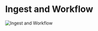 # Ingest and Workflow

![Ingest and Workflow](/public/static/static/local/oklahoma/metadata-guide.jpg)
